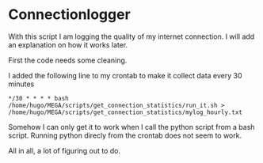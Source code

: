 # Connectionlogger

With this script I am logging the quality of my internet connection.
I will add an explanation on how it works later.

First the code needs some cleaning.

I added the following line to my crontab to make it collect data every 30 minutes

    */30 * * * * bash /home/hugo/MEGA/scripts/get_connection_statistics/run_it.sh > /home/hugo/MEGA/scripts/get_connection_statistics/mylog_hourly.txt


Somehow I can only get it to work when I call the python script from a bash script. Running python direcly from the crontab does not seem to work.

All in all, a lot of figuring out to do.
